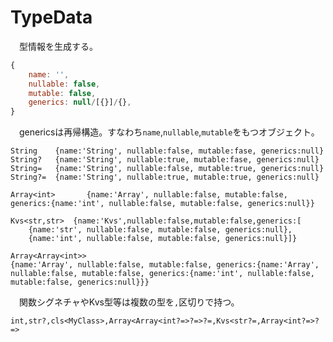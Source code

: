 # TypeData

　型情報を生成する。

```javascript
{
    name: '',
    nullable: false,
    mutable: false,
    generics: null/[{}]/{},
}
```

　genericsは再帰構造。すなわち`name`,`nullable`,`mutable`をもつオブジェクト。

```
String    {name:'String', nullable:false, mutable:fase, generics:null}
String?   {name:'String', nullable:true, mutable:fase, generics:null}
String=   {name:'String', nullable:false, mutable:true, generics:null}
String?=  {name:'String', nullable:true, mutable:true, generics:null}
```

```
Array<int>       {name:'Array', nullable:false, mutable:false, generics:{name:'int', nullable:false, mutable:false, generics:null}}
```
```
Kvs<str,str>  {name:'Kvs',nullable:false,mutable:false,generics:[
    {name:'str', nullable:false, mutable:false, generics:null},
    {name:'int', nullable:false, mutable:false, generics:null}]}
```
```
Array<Array<int>>
{name:'Array', nullable:false, mutable:false, generics:{name:'Array', nullable:false, mutable:false, generics:{name:'int', nullable:false, mutable:false, generics:null}}}
```

　関数シグネチャやKvs型等は複数の型を`,`区切りで持つ。

```
int,str?,cls<MyClass>,Array<Array<int?=>?=>?=,Kvs<str?=,Array<int?=>?=>
```

